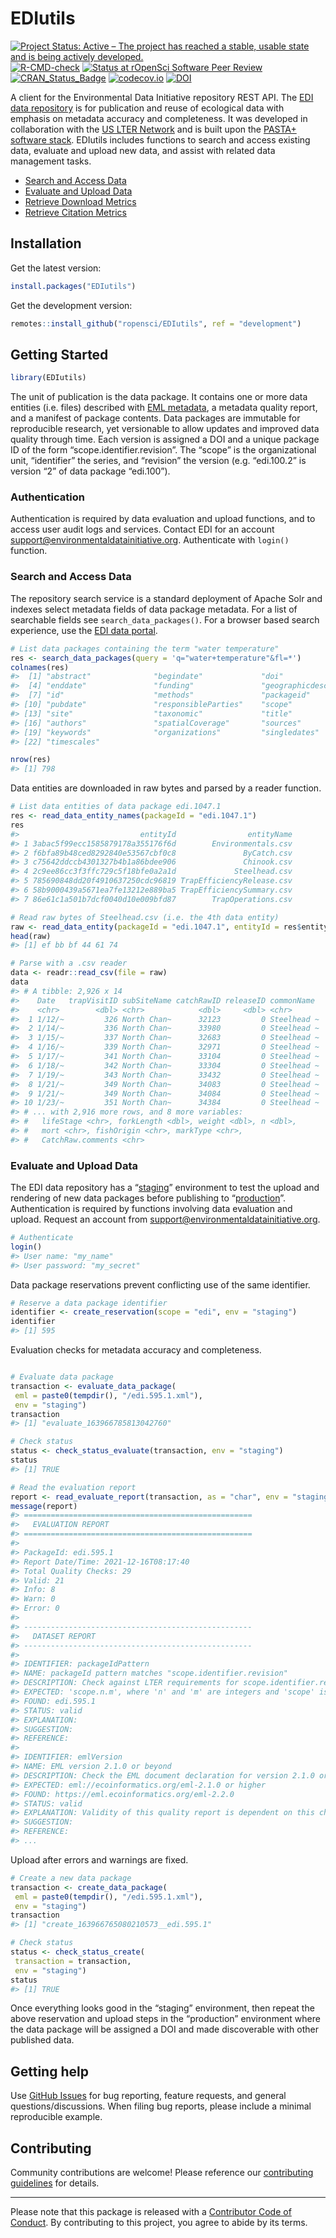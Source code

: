 
<!-- README.md is generated from README.Rmd. Please edit that file -->

# EDIutils

<!-- badges: start -->

[![Project Status: Active – The project has reached a stable, usable
state and is being actively
developed.](https://www.repostatus.org/badges/latest/active.svg)](https://www.repostatus.org/#active)
[![R-CMD-check](https://github.com/ropensci/EDIutils/workflows/R-CMD-check/badge.svg)](https://github.com/ropensci/EDIutils/actions)
[![Status at rOpenSci Software Peer
Review](https://badges.ropensci.org/498_status.svg)](https://github.com/ropensci/software-review/issues/498)
[![CRAN\_Status\_Badge](http://www.r-pkg.org/badges/version/EDIutils)](https://cran.r-project.org/package=EDIutils)
[![codecov.io](https://codecov.io/gh/ropensci/EDIutils/branch/main/graph/badge.svg)](https://codecov.io/github/ropensci/EDIutils?branch=main)
[![DOI](https://zenodo.org/badge/159572464.svg)](https://zenodo.org/badge/latestdoi/159572464)

<!-- badges: end -->

A client for the Environmental Data Initiative repository REST API. The
[EDI data repository](https://portal.edirepository.org/nis/home.jsp) is
for publication and reuse of ecological data with emphasis on metadata
accuracy and completeness. It was developed in collaboration with the
[US LTER Network](https://lternet.edu/) and is built upon the [PASTA+
software
stack](https://pastaplus-core.readthedocs.io/en/latest/index.html#).
EDIutils includes functions to search and access existing data, evaluate
and upload new data, and assist with related data management tasks.

  - [Search and Access
    Data](https://docs.ropensci.org/EDIutils/articles/search_and_access.html)
  - [Evaluate and Upload
    Data](https://docs.ropensci.org/EDIutils/articles/evaluate_and_upload.html)
  - [Retrieve Download
    Metrics](https://docs.ropensci.org/EDIutils/articles/retrieve_downloads.html)
  - [Retrieve Citation
    Metrics](https://docs.ropensci.org/EDIutils/articles/retrieve_citations.html)

## Installation

Get the latest version:

``` r
install.packages("EDIutils")
```

Get the development version:

``` r
remotes::install_github("ropensci/EDIutils", ref = "development")
```

## Getting Started

``` r
library(EDIutils)
```

The unit of publication is the data package. It contains one or more
data entities (i.e. files) described with [EML
metadata](https://eml.ecoinformatics.org/), a metadata quality report,
and a manifest of package contents. Data packages are immutable for
reproducible research, yet versionable to allow updates and improved
data quality through time. Each version is assigned a DOI and a unique
package ID of the form “scope.identifier.revision”. The “scope” is the
organizational unit, “identifier” the series, and “revision” the version
(e.g. “edi.100.2” is version “2” of data package “edi.100”).

### Authentication

Authentication is required by data evaluation and upload functions, and
to access user audit logs and services. Contact EDI for an account
<support@environmentaldatainitiative.org>. Authenticate with `login()`
function.

### Search and Access Data

The repository search service is a standard deployment of Apache Solr
and indexes select metadata fields of data package metadata. For a list
of searchable fields see `search_data_packages()`. For a browser based
search experience, use the [EDI data
portal](https://portal.edirepository.org/nis/advancedSearch.jsp).

``` r
# List data packages containing the term "water temperature"
res <- search_data_packages(query = 'q="water+temperature"&fl=*')
colnames(res)
#>  [1] "abstract"              "begindate"             "doi"                  
#>  [4] "enddate"               "funding"               "geographicdescription"
#>  [7] "id"                    "methods"               "packageid"            
#> [10] "pubdate"               "responsibleParties"    "scope"                
#> [13] "site"                  "taxonomic"             "title"                
#> [16] "authors"               "spatialCoverage"       "sources"              
#> [19] "keywords"              "organizations"         "singledates"          
#> [22] "timescales"

nrow(res)
#> [1] 798
```

Data entities are downloaded in raw bytes and parsed by a reader
function.

``` r
# List data entities of data package edi.1047.1
res <- read_data_entity_names(packageId = "edi.1047.1")
res
#>                           entityId                entityName
#> 1 3abac5f99ecc1585879178a355176f6d        Environmentals.csv
#> 2 f6bfa89b48ced8292840e53567cbf0c8               ByCatch.csv
#> 3 c75642ddccb4301327b4b1a86bdee906               Chinook.csv
#> 4 2c9ee86cc3f3ffc729c5f18bfe0a2a1d             Steelhead.csv
#> 5 785690848dd20f4910637250cdc96819 TrapEfficiencyRelease.csv
#> 6 58b9000439a5671ea7fe13212e889ba5 TrapEfficiencySummary.csv
#> 7 86e61c1a501b7dcf0040d10e009bfd87        TrapOperations.csv

# Read raw bytes of Steelhead.csv (i.e. the 4th data entity)
raw <- read_data_entity(packageId = "edi.1047.1", entityId = res$entityId[4])
head(raw)
#> [1] ef bb bf 44 61 74

# Parse with a .csv reader
data <- readr::read_csv(file = raw)
data
#> # A tibble: 2,926 x 14
#>    Date   trapVisitID subSiteName catchRawID releaseID commonName 
#>    <chr>        <dbl> <chr>            <dbl>     <dbl> <chr>      
#>  1 1/12/~         326 North Chan~      32123         0 Steelhead ~
#>  2 1/14/~         336 North Chan~      33980         0 Steelhead ~
#>  3 1/15/~         337 North Chan~      32683         0 Steelhead ~
#>  4 1/16/~         339 North Chan~      32971         0 Steelhead ~
#>  5 1/17/~         341 North Chan~      33104         0 Steelhead ~
#>  6 1/18/~         342 North Chan~      33304         0 Steelhead ~
#>  7 1/19/~         343 North Chan~      33432         0 Steelhead ~
#>  8 1/21/~         349 North Chan~      34083         0 Steelhead ~
#>  9 1/21/~         349 North Chan~      34084         0 Steelhead ~
#> 10 1/23/~         351 North Chan~      34384         0 Steelhead ~
#> # ... with 2,916 more rows, and 8 more variables:
#> #   lifeStage <chr>, forkLength <dbl>, weight <dbl>, n <dbl>,
#> #   mort <chr>, fishOrigin <chr>, markType <chr>,
#> #   CatchRaw.comments <chr>
```

### Evaluate and Upload Data

The EDI data repository has a
“[staging](https://portal-s.edirepository.org/nis/home.jsp)”
environment to test the upload and rendering of new data packages before
publishing to
“[production](https://portal.edirepository.org/nis/home.jsp)”.
Authentication is required by functions involving data evaluation and
upload. Request an account from
<support@environmentaldatainitiative.org>.

``` r
# Authenticate
login()
#> User name: "my_name"
#> User password: "my_secret"
```

Data package reservations prevent conflicting use of the same
identifier.

``` r
# Reserve a data package identifier
identifier <- create_reservation(scope = "edi", env = "staging")
identifier
#> [1] 595
```

Evaluation checks for metadata accuracy and completeness.

``` r

# Evaluate data package
transaction <- evaluate_data_package(
 eml = paste0(tempdir(), "/edi.595.1.xml"), 
 env = "staging")
transaction
#> [1] "evaluate_163966785813042760"

# Check status
status <- check_status_evaluate(transaction, env = "staging")
status
#> [1] TRUE

# Read the evaluation report
report <- read_evaluate_report(transaction, as = "char", env = "staging")
message(report)
#> ===================================================
#>   EVALUATION REPORT
#> ===================================================
#>   
#> PackageId: edi.595.1
#> Report Date/Time: 2021-12-16T08:17:40
#> Total Quality Checks: 29
#> Valid: 21
#> Info: 8
#> Warn: 0
#> Error: 0
#> 
#> ---------------------------------------------------
#>   DATASET REPORT
#> ---------------------------------------------------
#>   
#> IDENTIFIER: packageIdPattern
#> NAME: packageId pattern matches "scope.identifier.revision"
#> DESCRIPTION: Check against LTER requirements for scope.identifier.revision
#> EXPECTED: 'scope.n.m', where 'n' and 'm' are integers and 'scope' is one ...
#> FOUND: edi.595.1
#> STATUS: valid
#> EXPLANATION: 
#> SUGGESTION: 
#> REFERENCE: 
#> 
#> IDENTIFIER: emlVersion
#> NAME: EML version 2.1.0 or beyond
#> DESCRIPTION: Check the EML document declaration for version 2.1.0 or higher
#> EXPECTED: eml://ecoinformatics.org/eml-2.1.0 or higher
#> FOUND: https://eml.ecoinformatics.org/eml-2.2.0
#> STATUS: valid
#> EXPLANATION: Validity of this quality report is dependent on this check ...
#> SUGGESTION: 
#> REFERENCE: 
#> ...
```

Upload after errors and warnings are fixed.

``` r
# Create a new data package
transaction <- create_data_package(
 eml = paste0(tempdir(), "/edi.595.1.xml"), 
 env = "staging")
transaction
#> [1] "create_163966765080210573__edi.595.1"

# Check status
status <- check_status_create(
 transaction = transaction, 
 env = "staging")
status
#> [1] TRUE
```

Once everything looks good in the “staging” environment, then repeat the
above reservation and upload steps in the “production” environment where
the data package will be assigned a DOI and made discoverable with other
published data.

## Getting help

Use [GitHub Issues](https://github.com/ropensci/EDIutils/issues) for bug
reporting, feature requests, and general questions/discussions. When
filing bug reports, please include a minimal reproducible example.

## Contributing

Community contributions are welcome\! Please reference our [contributing
guidelines](https://github.com/ropensci/EDIutils/blob/master/CONTRIBUTING.md)
for details.

-----

Please note that this package is released with a [Contributor Code of
Conduct](https://ropensci.org/code-of-conduct/). By contributing to this
project, you agree to abide by its terms.
